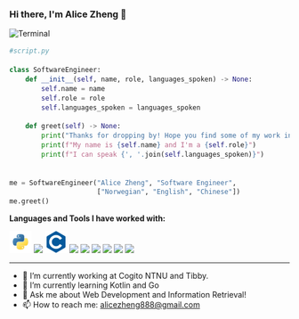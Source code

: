 ### Hi there, I'm Alice Zheng 👋

  ![Terminal](https://s13.gifyu.com/images/SCNLi.gif)

```python
#script.py

class SoftwareEngineer:
    def __init__(self, name, role, languages_spoken) -> None:
        self.name = name
        self.role = role
        self.languages_spoken = languages_spoken

    def greet(self) -> None:
        print("Thanks for dropping by! Hope you find some of my work interesting")
        print(f"My name is {self.name} and I'm a {self.role}")
        print(f"I can speak {', '.join(self.languages_spoken)}")


me = SoftwareEngineer("Alice Zheng", "Software Engineer",
                      ["Norwegian", "English", "Chinese"])
me.greet()
```
**Languages and Tools I have worked with:**

<code><img height="40" src="https://raw.githubusercontent.com/github/explore/80688e429a7d4ef2fca1e82350fe8e3517d3494d/topics/python/python.png"></code>
<code><img height="40" src="https://cdn4.iconfinder.com/data/icons/logos-and-brands/512/181_Java_logo_logos-512.png"></code>
<code><img height="40" src="https://raw.githubusercontent.com/devicons/devicon/2ae2a900d2f041da66e950e4d48052658d850630/icons/c/c-plain.svg"></code>
<code><img height="40" src="https://upload.wikimedia.org/wikipedia/commons/thumb/4/4c/Typescript_logo_2020.svg/512px-Typescript_logo_2020.svg.png?20221110153201"></code>
<code><img height="40" src="https://upload.wikimedia.org/wikipedia/commons/thumb/a/a7/React-icon.svg/1150px-React-icon.svg.png"></code>
<code><img height="40" src="https://git-scm.com/images/logos/downloads/Git-Icon-1788C.png"></code>
<code><img height="40" src="https://www.svgrepo.com/show/353657/django-icon.svg"></code>
<code><img height="40" src="https://www.svgrepo.com/show/373728/kotlin.svg"></code>
<code><img height="40" src="https://github.com/user-attachments/assets/e1667515-bb2d-478c-8aa7-a88b0062c699"></code>

----
- 🔭 I’m currently working at Cogito NTNU and Tibby.
- 🌱 I’m currently learning Kotlin and Go
- 💬 Ask me about Web Development and Information Retrieval!
- 📫 How to reach me: alicezheng888@gmail.com

